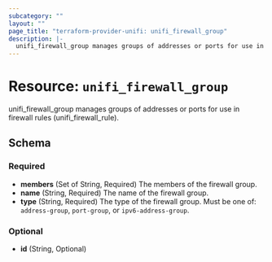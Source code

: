 ```yaml
---
subcategory: ""
layout: ""
page_title: "terraform-provider-unifi: unifi_firewall_group"
description: |-
  unifi_firewall_group manages groups of addresses or ports for use in firewall rules (unifi_firewall_rule).
---
```


# Resource: `unifi_firewall_group`

unifi_firewall_group manages groups of addresses or ports for use in firewall rules (unifi_firewall_rule).



## Schema

### Required

- **members** (Set of String, Required) The members of the firewall group.
- **name** (String, Required) The name of the firewall group.
- **type** (String, Required) The type of the firewall group. Must be one of: `address-group`, `port-group`, or `ipv6-address-group`.

### Optional

- **id** (String, Optional)


